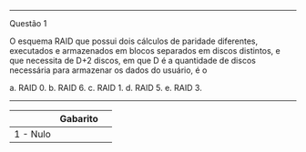 
---

Questão 1

<!-- PC-PB 2021 - Cargo 7 Questão 52 -->

O esquema RAID que possui dois cálculos de paridade diferentes, executados e armazenados em blocos separados em discos distintos, e que necessita de D+2 discos, em que D é a quantidade de discos necessária para armazenar os dados do usuário, é o

a. RAID 0.
b. RAID 6.
c. RAID 1.
d. RAID 5.
e. RAID 3.

---

|       | Gabarito |       |
| :---: | :------: | :---: |
| 1 - Nulo |  |  |
